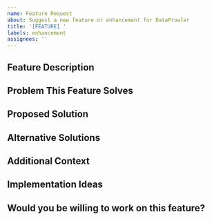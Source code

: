 ```yaml
---
name: Feature Request
about: Suggest a new feature or enhancement for DataProwler
title: '[FEATURE] '
labels: enhancement
assignees: ''
---
```


## Feature Description
<!-- A clear and concise description of the feature you're proposing -->

## Problem This Feature Solves
<!-- Describe the problem or limitation that this feature would address -->

## Proposed Solution
<!-- Describe how you envision this feature working -->

## Alternative Solutions
<!-- Describe any alternative solutions or features you've considered -->

## Additional Context
<!-- Add any other context, screenshots, or examples about the feature request here -->

## Implementation Ideas
<!-- If you have ideas about how to implement this feature, share them here -->

## Would you be willing to work on this feature?
<!-- Yes/No/Maybe - this helps us gauge community interest in implementation -->